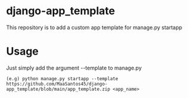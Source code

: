 # django-app_template

This repository is to add a custom app template for manage.py startapp

# Usage

Just simply add the argument --template to manage.py

```
(e.g) python manage.py startapp --template https://github.com/MaaSantos45/django-app_template/blob/main/app_template.zip <app_name>
```
